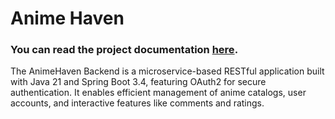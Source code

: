 # Anime Haven

### You can read the project documentation [here](docs/ABOUT.md).

The AnimeHaven Backend is a microservice-based RESTful application built with Java 21 and Spring Boot 3.4, featuring 
OAuth2 for secure authentication. It enables efficient management of anime catalogs, user accounts, and interactive 
features like comments and ratings.